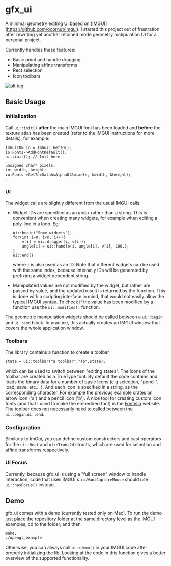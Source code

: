 # gfx_ui
A minimal geometry editing UI based on [IMGUI] (https://github.com/ocornut/imgui). I started this project out of frustration after rewriting yet another retained mode geometry matipulation UI for a personal project.

Currently handles these features:

*	Basic point and handle dragging
*	Manipulating affine transforms
*  Rect selection
*  Icon toolbars

![alt tag](https://raw.githubusercontent.com/colormotor/gfx_ui/master/shot.jpg)

## Basic Usage
### Initialization
Call ```ui::init()``` **after** the main IMGUI font has been loaded and **before** the texture atlas has been created (refer to the IMGUI instructions for more details), for example:

```
ImGuiIO& io = ImGui::GetIO();
io.Fonts->AddFontDefault();
ui::init(); // Init here
...
unsigned char* pixels;
int width, height;
io.Fonts->GetTexDataAsAlpha8(&pixels, &width, &height);
...    
```
### UI
The widget calls are slightly different from the usual IMGUI calls:

* Widget IDs are specified as an *index* rather than a string. This is convenient when creating many widgets, for example when editing a poly-line in a loop. Eg:

	```
	ui::begin("Some widgets");
	for(int i=0; i<n; i++){
		v[i] = ui::dragger(i, v[i]);
		angle[i] = ui::handle(i, angle[i], v[i], 100.);
	}
	ui::end()
	```
	
	where `i` is also used as an ID.
	Note that different widgets can be used with the 	same index, because internally IDs will be generated by 	prefixing a widget dependent string.
* Manipulated values are not modified by the widget, but rather are passed by value, and the updated result is returned by the function. This is done with a scripting interface in mind, that would not easily allow the typical IMGUI syntax. To check if the value has been modified by a function use the `ui::modified()` function. 


The geometric manipulation widgets should be called between a `ui::begin` and `ui::end` block. In practice, this actually creates an IMGUI window that covers the whole application window.

### Toolbars
The library contains a function to create a toolbar

```
state = ui::toolbar("a toolbar","ab",state);
```
which can be used to switch between "editing states". 
The icons of the toolbar are created as a TrueType font. By default the code contains and loads the binary data for a number of basic Icons (e.g selection, "pencil", load, save, etc... ). And each Icon is specified in a string, as the corresponding character. For example the previous example crates an arrow icon ('a') and a pencil icon ('b'). A nice tool for creating custom icon fonts (and that I used to make the embedded font) is the [Fontello](http://fontello.com) website.
The toolbar does not necessarily need to called between the `ui::begin`,`ui::end`.

### Configuration
Similarly to ImGui, you can define custom constructors and cast operators for the `ui::Rect` and `ui::Trans2d` structs, which are used for selection and affine transforms respectively.

### UI Focus
Currently, because gfx_ui is using a "full screen" window to handle interaction, code that uses IMGUI's `io.WantCaptureMouse` should use `ui::hasFocus()` instead. 
## Demo
gfx_ui comes with a demo (currently tested only on Mac). To run the demo just place the repository folder at the same directory level as the IMGUI examples, cd to the folder, and then

```
make;
./opengl_example
```

Otherwise, you can always call ```ui::demo()``` in your IMGUI code after properly initializing the lib. Looking at the code in this function gives a better overview of the supported functionality.

